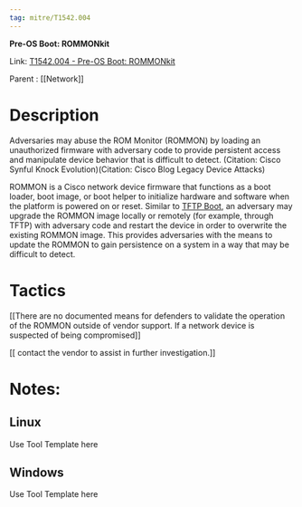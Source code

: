 ```yaml
---
tag: mitre/T1542.004
---
```


**Pre-OS Boot: ROMMONkit**

Link: [T1542.004 - Pre-OS Boot: ROMMONkit](https://attack.mitre.org/techniques/T1542/004)

Parent : [[Network]]


# Description

Adversaries may abuse the ROM Monitor (ROMMON) by loading an unauthorized firmware with adversary code to provide persistent access and manipulate device behavior that is difficult to detect. (Citation: Cisco Synful Knock Evolution)(Citation: Cisco Blog Legacy Device Attacks)


ROMMON is a Cisco network device firmware that functions as a boot loader, boot image, or boot helper to initialize hardware and software when the platform is powered on or reset. Similar to [TFTP Boot](https://attack.mitre.org/techniques/T1542/005), an adversary may upgrade the ROMMON image locally or remotely (for example, through TFTP) with adversary code and restart the device in order to overwrite the existing ROMMON image. This provides adversaries with the means to update the ROMMON to gain persistence on a system in a way that may be difficult to detect.

# Tactics


[[There are no documented means for defenders to validate the operation of the ROMMON outside of vendor support. If a network device is suspected of being compromised]]

[[ contact the vendor to assist in further investigation.]]


# Notes:

## Linux

Use Tool Template here

## Windows

Use Tool Template here